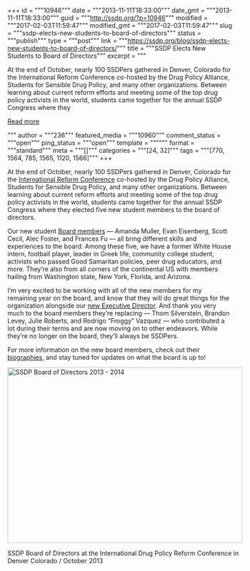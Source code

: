 +++
id = """10946"""
date = """2013-11-11T18:33:00"""
date_gmt = """2013-11-11T18:33:00"""
guid = """http://ssdp.org/?p=10946"""
modified = """2017-02-03T11:59:47"""
modified_gmt = """2017-02-03T11:59:47"""
slug = """ssdp-elects-new-students-to-board-of-directors"""
status = """publish"""
type = """post"""
link = """https://ssdp.org/blog/ssdp-elects-new-students-to-board-of-directors/"""
title = """SSDP Elects New Students to Board of Directors"""
excerpt = """<p>At the end of October, nearly 100 SSDPers gathered in Denver, Colorado for the International Reform Conference co-hosted by the Drug Policy Alliance, Students for Sensible Drug Policy, and many other organizations. Between learning about current reform efforts and meeting some of the top drug policy activists in the world, students came together for the annual SSDP Congress where they</p>
<div class="h10"></div>
<p><a class="more-link2 flat" href="https://ssdp.org/blog/ssdp-elects-new-students-to-board-of-directors/">Read more</a></p>
"""
author = """236"""
featured_media = """10960"""
comment_status = """open"""
ping_status = """open"""
template = """"""
format = """standard"""
meta = """[]"""
categories = """[24, 32]"""
tags = """[770, 1564, 785, 1565, 1120, 1566]"""
+++
<p dir="ltr">At the end of October, nearly 100 SSDPers gathered in Denver, Colorado for the <a href="http://reformconference.org">International Reform Conference</a> co-hosted by the Drug Policy Alliance, Students for Sensible Drug Policy, and many other organizations. Between learning about current reform efforts and meeting some of the top drug policy activists in the world, students came together for the annual SSDP Congress where they elected five new student members to the board of directors.</p>

<p dir="ltr">Our new student <a href="https://ssdp.org/about/board/" target="_blank">Board members</a> — Amanda Muller, Evan Eisenberg, Scott Cecil, Alec Foster, and Frances Fu — all bring different skills and experiences to the board. Among these five, we have a former White House intern, football player, leader in Greek life, community college student, activists who passed Good Samaritan policies, peer drug educators, and more. They’re also from all corners of the continental US with members hailing from Washington state, New York, Florida, and Arizona.</p>

<p dir="ltr">I’m very excited to be working with all of the new members for my remaining year on the board, and know that they will do great things for the organization alongside our <a href="http://ssdp.org/news/blog/announcing-our-new-executive-director-betty-aldworth/">new Executive Director</a>. And thank you very much to the board members they’re replacing — Thom Silverstein, Brandon Levey, Julie Roberts, and Rodrigo “Froggy” Vazquez — who contributed a lot during their terms and are now moving on to other endeavors. While they’re no longer on the board, they’ll always be SSDPers.</p>

<p dir="ltr">For more information on the new board members, check out their <a href="https://ssdp.org/about/board/">biographies</a>, and stay tuned for updates on what the board is up to!</p>





<div id="attachment_10960" style="width: 536px" class="wp-caption aligncenter"><a href="/assets/2013/11/1417646_10151988574805767_985261969_o.jpg"><img class=" wp-image-10960  " title="SSDP Board of Directors 2013 - 2014" alt="SSDP Board of Directors 2013 - 2014" src="http://ssdp.org/assets/2013/11/1417646_10151988574805767_985261969_o-1024x768.jpg" width="526" height="394" /></a><p class="wp-caption-text">SSDP Board of Directors at the International Drug Policy Reform Conference in Denver Colorado / October 2013</p></div>
